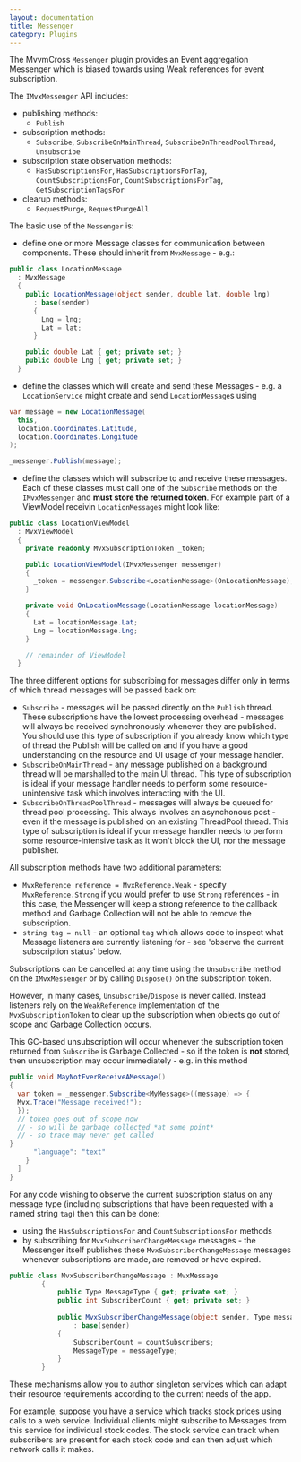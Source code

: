 ```yaml
---
layout: documentation
title: Messenger
category: Plugins
---
```

The MvvmCross `Messenger` plugin provides an Event aggregation Messenger which is biased towards using Weak references for event subscription.

The `IMvxMessenger` API includes:

- publishing methods:
  - `Publish`
- subscription methods:
  - `Subscribe`, `SubscribeOnMainThread`, `SubscribeOnThreadPoolThread`, `Unsubscribe`
- subscription state observation methods:
  - `HasSubscriptionsFor`, `HasSubscriptionsForTag`, `CountSubscriptionsFor`, `CountSubscriptionsForTag`, `GetSubscriptionTagsFor`
- clearup methods:
  - `RequestPurge`, `RequestPurgeAll`  


The basic use of the `Messenger` is:

- define one or more Message classes for communication between components. These should inherit from `MvxMessage` - e.g.:
```c# 
public class LocationMessage
  : MvxMessage
  {
    public LocationMessage(object sender, double lat, double lng) 
      : base(sender)
      {
        Lng = lng;
        Lat = lat;
      }

    public double Lat { get; private set; }
    public double Lng { get; private set; }
  }
```
- define the classes which will create and send these Messages - e.g. a `LocationService` might create and send `LocationMessage`s using
```c# 
var message = new LocationMessage(
  this,
  location.Coordinates.Latitude,
  location.Coordinates.Longitude
);

_messenger.Publish(message);
```
- define the classes which will subscribe to and receive these messages. Each of these classes must call one of the `Subscribe` methods on the `IMvxMessenger` and **must store the returned token**. For example part of a ViewModel receivin `LocationMessage`s might look like:
```c# 
public class LocationViewModel 
  : MvxViewModel
  {
    private readonly MvxSubscriptionToken _token;

    public LocationViewModel(IMvxMessenger messenger)
    {
      _token = messenger.Subscribe<LocationMessage>(OnLocationMessage);
    }

    private void OnLocationMessage(LocationMessage locationMessage)
    {
      Lat = locationMessage.Lat;
      Lng = locationMessage.Lng;
    }

    // remainder of ViewModel
  }
```
The three different options for subscribing for messages differ only in terms of which thread messages will be passed back on:

- `Subscribe` - messages will be passed directly on the `Publish` thread. These subscriptions have the lowest processing overhead - messages will always be received synchronously whenever they are published. You should use this type of subscription if you already know which type of thread the Publish will be called on and if you have a good understanding on the resource and UI usage of your message handler.
- `SubscribeOnMainThread` - any message published on a background thread will be marshalled to the main UI thread.  This type of subscription is ideal if your message handler needs to perform some resource-unintensive task which involves interacting with the UI.
- `SubscribeOnThreadPoolThread` - messages will always be queued for thread pool processing. This always involves an asynchonous post - even if the message is published on an existing ThreadPool thread. This type of subscription is ideal if your message handler needs to perform some resource-intensive task as it won't block the UI, nor the message publisher.

All subscription methods have two additional parameters:

- `MvxReference reference = MvxReference.Weak` - specify `MvxReference.Strong` if you would prefer to use `Strong` references - in this case, the Messenger will keep a strong reference to the callback method and Garbage Collection will not be able to remove the subscription.
- `string tag = null` - an optional `tag` which allows code to inspect what Message listeners are currently listening for - see 'observe the current subscription status' below.

Subscriptions can be cancelled at any time using the `Unsubscribe` method on the `IMvxMessenger` or by calling `Dispose()` on the subscription token.

However, in many cases, `Unsubscribe`/`Dispose` is never called. Instead listeners rely on the `WeakReference` implementation of the  `MvxSubscriptionToken` to clear up the subscription when objects go out of scope and Garbage Collection occurs.

This GC-based unsubscription will occur whenever the subscription token returned from `Subscribe` is Garbage Collected - so if the token is **not** stored, then unsubscription may occur immediately - e.g. in this method
```c# 
public void MayNotEverReceiveAMessage()
{
  var token = _messenger.Subscribe<MyMessage>((message) => {
  Mvx.Trace("Message received!");
  });
  // token goes out of scope now 
  // - so will be garbage collected *at some point*
  // - so trace may never get called
}
      "language": "text"
    }
  ]
}
```
For any code wishing to observe the current subscription status on any message type (including subscriptions that have been requested with a named string `tag`) then this can be done:

- using the `HasSubscriptionsFor` and `CountSubscriptionsFor` methods
- by subscribing for `MvxSubscriberChangeMessage` messages - the Messenger itself publishes these `MvxSubscriberChangeMessage` messages whenever subscriptions are made, are removed or have expired.
```c# 
public class MvxSubscriberChangeMessage : MvxMessage
	    {
	        public Type MessageType { get; private set; }
	        public int SubscriberCount { get; private set; }
	
	        public MvxSubscriberChangeMessage(object sender, Type messageType, int countSubscribers = 0) 
	            : base(sender)
	        {
	            SubscriberCount = countSubscribers;
	            MessageType = messageType;
	        }
	    }
```
These mechanisms allow you to author singleton services which can adapt their resource requirements according to the current needs of the app. 

For example, suppose you have a service which tracks stock prices using calls to a web service. Individual clients might subscribe to Messages from this service for individual stock codes. The stock service can track when subscribers are present for each stock code and can then adjust which network calls it makes.